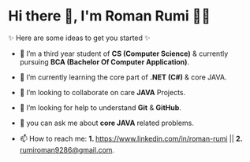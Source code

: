 <h1>Hi there 👋, I'm Roman Rumi 🙋‍♂️</h1>


<!--**<i>RomanRumi951/RomanRumi951** is a ✨ _<b>special</b>_ ✨ repository because its `README.md` (this file) appears on your GitHub profile</i>.-->

✨ Here are some ideas to get you started ✨

- 🎫 I’m a third year student of <b>CS (Computer Science)</b> & currently pursuing <b>BCA (Bachelor Of Computer Application)</b>.

- 🌱 I’m currently learning the core part of <b>.NET (C#)</b> & core JAVA.

- 👯 I’m looking to collaborate on care <b>JAVA</b> Projects.

- 🤔 I’m looking for help to understand <b>Git</b> & <b>GitHub</b>.

- 💬 you can ask me about <b>core JAVA</b> related problems.

- 📫 How to reach me: <b>1. </b> <a>https://www.linkedin.com/in/roman-rumi</a> || <b>2. </b>rumiroman9286@gmail.com.
